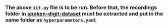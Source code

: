 ### The above `iit.py` file is to be run. Before that, the recordings folder in [spoken-digit-dataset](https://github.com/Jakobovski/free-spoken-digit-dataset/tree/4c3b0983b1b7f46ec5e49ca527e8e8844a81107e/recordings) must be extracted and put in the same folder as `hyperparameters.yaml`
